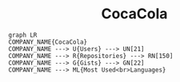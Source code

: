 <h1 align="center">CocaCola</h1>

```mermaid
graph LR
COMPANY_NAME{CocaCola}
COMPANY_NAME ---> U{Users} ---> UN[21]
COMPANY_NAME ---> R{Repositories} ---> RN[150]
COMPANY_NAME ---> G{Gists} ---> GN[22]
COMPANY_NAME ---> ML{Most Used<br>Languages}
```
